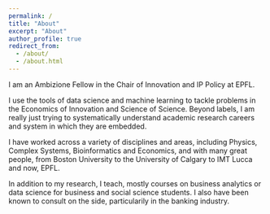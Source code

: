 ```yaml
---
permalink: /
title: "About"
excerpt: "About"
author_profile: true
redirect_from: 
  - /about/
  - /about.html
---
```


I am an Ambizione Fellow in the Chair of Innovation and IP Policy at EPFL.

I use the tools of data science and machine learning to tackle problems in the Economics of Innovation and Science of Science. Beyond labels, I am really just trying to systematically understand academic research careers and system in which they are embedded.

I have worked across a variety of disciplines and areas, including Physics, Complex Systems, Bioinformatics and Economics, and with many great people, from Boston University to the University of Calgary to IMT Lucca and now, EPFL.

In addition to my research, I teach, mostly courses on business analytics or data science for business and social science students. I also have been known to consult on the side, particularily in the banking industry.
